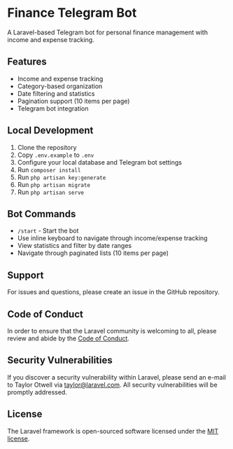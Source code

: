 # Finance Telegram Bot

A Laravel-based Telegram bot for personal finance management with income and expense tracking.

## Features

- Income and expense tracking
- Category-based organization
- Date filtering and statistics
- Pagination support (10 items per page)
- Telegram bot integration

## Local Development

1. Clone the repository
2. Copy `.env.example` to `.env`
3. Configure your local database and Telegram bot settings
4. Run `composer install`
5. Run `php artisan key:generate`
6. Run `php artisan migrate`
7. Run `php artisan serve`

## Bot Commands

- `/start` - Start the bot
- Use inline keyboard to navigate through income/expense tracking
- View statistics and filter by date ranges
- Navigate through paginated lists (10 items per page)

## Support

For issues and questions, please create an issue in the GitHub repository.

## Code of Conduct

In order to ensure that the Laravel community is welcoming to all, please review and abide by the [Code of Conduct](https://laravel.com/docs/contributions#code-of-conduct).

## Security Vulnerabilities

If you discover a security vulnerability within Laravel, please send an e-mail to Taylor Otwell via [taylor@laravel.com](mailto:taylor@laravel.com). All security vulnerabilities will be promptly addressed.

## License

The Laravel framework is open-sourced software licensed under the [MIT license](https://opensource.org/licenses/MIT).
